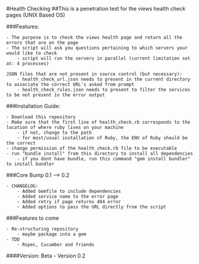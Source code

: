 #Health Checking
##This is a penetration test for the views health check pages (UNIX Based OS)

###Features:

    - The purpose is to check the views health page and return all the errors that are on the page
    - The script will ask you questions pertaining to which servers your would like to check
        - script will run the servers in parallel (current limitation set at: 4 processes)      
    
    JSON files that are not present in source control (but necessary):
        - health_check_url.json needs to present in the current directory to associate the correct URL's asked from prompt
        - health_check_rules.json needs to present to filter the services to be not present in the error output

###Installation Guide:
    
    - Download this repository 
    - Make sure that the first line of health_check.rb corresponds to the location of where ruby lives on your machine
        - if not, change to the path 
        - for most/usual installation of Ruby, the ENV of Ruby should be the correct
    - change permission of the health_check.rb file to be executable 
    - run "bundle install" from this directory to install all dependencies 
        - if you dont have bundle, run this command "gem install bundler" to install bundler


###Core Bump 0.1 --> 0.2

    - CHANGELOG: 
        - Added Gemfile to include dependencies 
        - Added service name to the error page
        - Added retry if page returns 404 error
        - Added options to pass the URL directly from the script
    
###Features to come  
  
    - Re-structuring repository
        - maybe package into a gem 
    - TDD
        - Rspec, Cucumber and friends 
    
####Version:
Beta - Version 0.2

